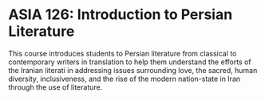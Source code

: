 # ASIA 126: Introduction to Persian Literature

This course introduces students to Persian literature from classical to contemporary writers in translation to help them understand the efforts of the Iranian literati in addressing issues surrounding love, the sacred, human diversity, inclusiveness, and the rise of the modern nation-state in Iran through the use of literature.